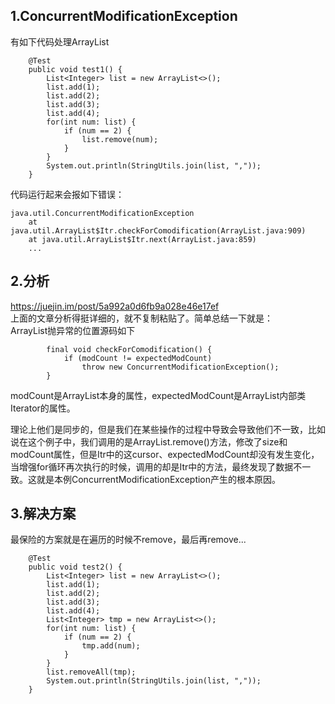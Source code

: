 ## 1.ConcurrentModificationException
有如下代码处理ArrayList  

```
    @Test
    public void test1() {
        List<Integer> list = new ArrayList<>();
        list.add(1);
        list.add(2);
        list.add(3);
        list.add(4);
        for(int num: list) {
            if (num == 2) {
                list.remove(num);
            }
        }
        System.out.println(StringUtils.join(list, ","));
    }
```  

代码运行起来会报如下错误：  

```
java.util.ConcurrentModificationException
	at java.util.ArrayList$Itr.checkForComodification(ArrayList.java:909)
	at java.util.ArrayList$Itr.next(ArrayList.java:859)
	...
```  

## 2.分析
https://juejin.im/post/5a992a0d6fb9a028e46e17ef  
上面的文章分析得挺详细的，就不复制粘贴了。简单总结一下就是：  
ArrayList抛异常的位置源码如下  

```
        final void checkForComodification() {
            if (modCount != expectedModCount)
                throw new ConcurrentModificationException();
        }
```  

modCount是ArrayList本身的属性，expectedModCount是ArrayList内部类Iterator的属性。  

理论上他们是同步的，但是我们在某些操作的过程中导致会导致他们不一致，比如说在这个例子中，我们调用的是ArrayList.remove()方法，修改了size和modCount属性，但是Itr中的这cursor、expectedModCount却没有发生变化，当增强for循环再次执行的时候，调用的却是Itr中的方法，最终发现了数据不一致。这就是本例ConcurrentModificationException产生的根本原因。    

## 3.解决方案
最保险的方案就是在遍历的时候不remove，最后再remove...  

```
    @Test
    public void test2() {
        List<Integer> list = new ArrayList<>();
        list.add(1);
        list.add(2);
        list.add(3);
        list.add(4);
        List<Integer> tmp = new ArrayList<>();
        for(int num: list) {
            if (num == 2) {
                tmp.add(num);
            }
        }
        list.removeAll(tmp);
        System.out.println(StringUtils.join(list, ","));
    }
```  
